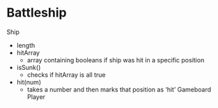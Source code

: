 # Battleship

Ship
- length
- hitArray
    - array containing booleans if ship was hit in a specific position
- isSunk()
    - checks if hitArray is all true
- hit(num)
    - takes a number and then marks that position as ‘hit’
Gameboard
Player